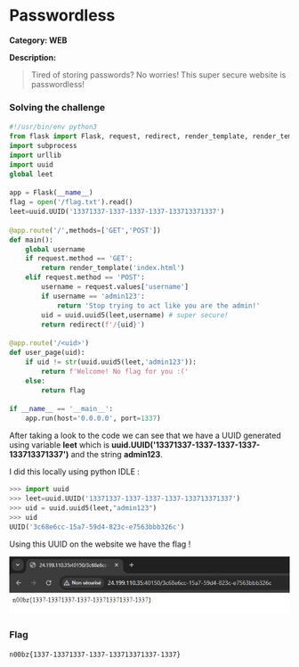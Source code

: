 # Passwordless

**Category: WEB**

**Description:**

>Tired of storing passwords? No worries! This super secure website is passwordless!

### Solving the challenge

```py
#!/usr/bin/env python3
from flask import Flask, request, redirect, render_template, render_template_string
import subprocess
import urllib
import uuid
global leet

app = Flask(__name__)
flag = open('/flag.txt').read()
leet=uuid.UUID('13371337-1337-1337-1337-133713371337')

@app.route('/',methods=['GET','POST'])
def main():
    global username
    if request.method == 'GET':
        return render_template('index.html')
    elif request.method == 'POST':
        username = request.values['username']
        if username == 'admin123':
            return 'Stop trying to act like you are the admin!'
        uid = uuid.uuid5(leet,username) # super secure!
        return redirect(f'/{uid}')

@app.route('/<uid>')
def user_page(uid):
    if uid != str(uuid.uuid5(leet,'admin123')):
        return f'Welcome! No flag for you :('
    else:
        return flag

if __name__ == '__main__':
    app.run(host='0.0.0.0', port=1337)
```

After taking a look to the code we can see that we have a UUID generated using variable **leet** which is **uuid.UUID('13371337-1337-1337-1337-133713371337')** and the string **admin123**.

I did this locally using python IDLE :

```py
>>> import uuid
>>> leet=uuid.UUID('13371337-1337-1337-1337-133713371337')
>>> uid = uuid.uuid5(leet,"admin123")
>>> uid
UUID('3c68e6cc-15a7-59d4-823c-e7563bbb326c')
```

Using this UUID on the website we have the flag !

![Result](/images/Passwordless.JPG)


### Flag

```n00bz{1337-13371337-1337-133713371337-1337}```
